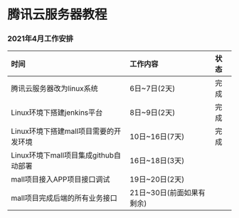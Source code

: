 # 腾讯云服务器教程

### 2021年4月工作安排
| 时间 | 工作内容 | 状态 |
| :--- | :--- |:--- |
| 腾讯云服务器改为linux系统 | 6日~7日(2天) | 完成 |
| Linux环境下搭建jenkins平台 | 8日~9日(2天) | 完成 |
| Linux环境下搭建mall项目需要的开发环境 | 10日~16日(7天) | 完成 |
| Linux环境下mall项目集成github自动部署 | 16日~18日(3天) |  |
| mall项目接入APP项目接口调试 | 19日~20日(2天) |  |
| mall项目完成后端的所有业务接口 | 21日~30日(前面如果有剩余) |  |


















